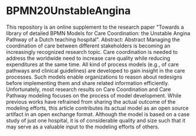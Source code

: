 # BPMN20UnstableAngina
This repository is an online supplement to the research paper "Towards a library of detailed BPMN Models for Care Coordination: the Unstable Angina Pathway of a Dutch teaching hospital". Abstract: Abstract Managing the coordination of care between different stakeholders is becoming an increasingly recognized research topic. Care coordination is needed to address the worldwide need to increase care quality while reducing expenditures at the same time. All kind of process models (e.g., of care pathways and clinical guidelines) are developed to gain insight in the care processes. Such models enable organizations to reason about redesigns before implementing them and share related information efficiently. Unfortunately, most research results on Care Coordination and Care Pathway modeling focuses on the process of model development. While previous works have refrained from sharing the actual outcome of the modeling efforts, this article contributes its actual model as an open source artifact in an open exchange format. Although the model is based on a case study of just one hospital, it is of considerable quality and size such that it may serve as a valuable input to the modeling efforts of others.
